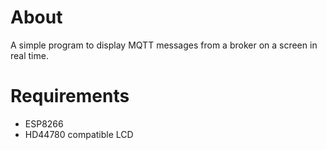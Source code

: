 # About 
A simple program to display MQTT messages from a broker on a screen in real time.

# Requirements
* ESP8266
* HD44780 compatible LCD